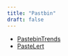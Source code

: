 ```yaml
---
title: "Pastbin"
draft: false
---
```


- [PastebinTrends](http://pastebin.com/trends)<br>
- [PasteLert](http://andrewmohawk.com/pasteLert)<br>
